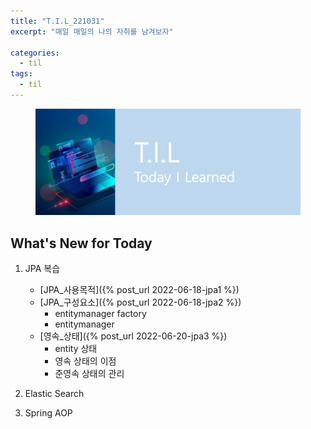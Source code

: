 ```yaml
---
title: "T.I.L_221031"
excerpt: "매일 매일의 나의 자취를 남겨보자"

categories:
  - til
tags:
  - til
---
```

<figure>
    <img src="/assets/images/til_image.png">
</figure>

## What's New for Today   

1. JPA 복습
    - [JPA_사용목적]({% post_url 2022-06-18-jpa1 %})
    - [JPA_구성요소]({% post_url 2022-06-18-jpa2 %})
        - entitymanager factory
        - entitymanager
    - [영속_상태]({% post_url 2022-06-20-jpa3 %})
        - entity 상태
        - 영속 상태의 이점
        - 준영속 상태의 관리

2. Elastic Search

3. Spring AOP
